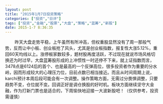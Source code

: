 ```yaml
---
layout: post
title: "2015年1月7日投资策略"
categories: ["投资","日评"]
tags: ["投资","金融","股票","大盘","策略","蓝筹","新股"]
date: 2015-1-7 8:36:35
---
```

&nbsp;&nbsp;&nbsp;&nbsp;&nbsp;&nbsp;&nbsp;&nbsp;昨天大盘走势平稳，上午虽然有所冲高，但权重股显然没有了周一那般气势，反而让中小板、创业板抢了风头，尤其是创业板指数，报复性大涨5.12%，重回60天均线以上。涨停板家数较多，题材股再度活跃，不过现在就说市场风格切换还为时过早，大盘蓝筹股形成的上冲惯性一时还停不下来，就上证指数而言，3478点是6124后的首个、也是最高的一个反弹高位，很多投资者作为重要的分水岭，因而形成较大的心理压力位，目前点数已相当接近。而且从时间周期上说，karchi预计本周后段可能会有一次调整。操作策略方面，无需过分畏惧调整，只要趋势不变，仓位就不变。回调正好是调仓换股的好时机。板块方面继续坚守大金融，作为打新门票也是适合的，下周愉快地迎接一大波新股吧！（仅供参考，投资需谨慎）